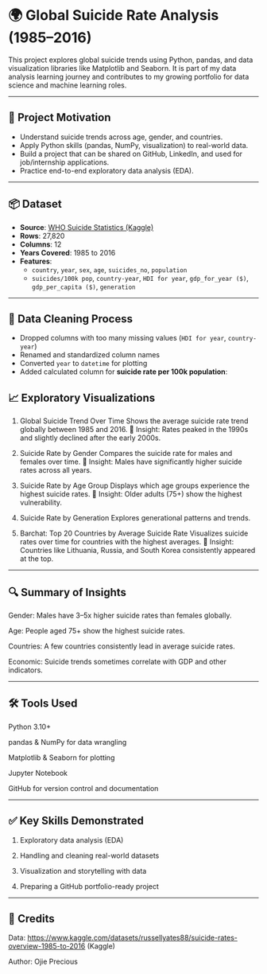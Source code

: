 # 🌍 Global Suicide Rate Analysis (1985–2016)

This project explores global suicide trends using Python, pandas, and data visualization libraries like Matplotlib and Seaborn. It is part of my data analysis learning journey and contributes to my growing portfolio for data science and machine learning roles.

---

## 🎯 Project Motivation

- Understand suicide trends across age, gender, and countries.
- Apply Python skills (pandas, NumPy, visualization) to real-world data.
- Build a project that can be shared on GitHub, LinkedIn, and used for job/internship applications.
- Practice end-to-end exploratory data analysis (EDA).

---

## 📦 Dataset

- **Source**: [WHO Suicide Statistics (Kaggle)](https://www.kaggle.com/datasets/szamil/who-suicide-statistics)
- **Rows**: 27,820
- **Columns**: 12
- **Years Covered**: 1985 to 2016
- **Features**:
  - `country`, `year`, `sex`, `age`, `suicides_no`, `population`
  - `suicides/100k pop`, `country-year`, `HDI for year`, `gdp_for_year ($)`, `gdp_per_capita ($)`, `generation`

---

## 🧹 Data Cleaning Process

- Dropped columns with too many missing values (`HDI for year`, `country-year`)
- Renamed and standardized column names
- Converted `year` to `datetime` for plotting
- Added calculated column for **suicide rate per 100k population**:


## 📈 Exploratory Visualizations
1. Global Suicide Trend Over Time
Shows the average suicide rate trend globally between 1985 and 2016.
📍 Insight: Rates peaked in the 1990s and slightly declined after the early 2000s.

2. Suicide Rate by Gender
Compares the suicide rate for males and females over time.
📍 Insight: Males have significantly higher suicide rates across all years.

3. Suicide Rate by Age Group
Displays which age groups experience the highest suicide rates.
📍 Insight: Older adults (75+) show the highest vulnerability.

4. Suicide Rate by Generation
Explores generational patterns and trends.

5. Barchat: Top 20 Countries by Average Suicide Rate
Visualizes suicide rates over time for countries with the highest averages.
📍 Insight: Countries like Lithuania, Russia, and South Korea consistently appeared at the top.

---

## 🔍 Summary of Insights
Gender: Males have 3–5x higher suicide rates than females globally.

Age: People aged 75+ show the highest suicide rates.

Countries: A few countries consistently lead in average suicide rates.

Economic: Suicide trends sometimes correlate with GDP and other indicators.

---

## 🛠️ Tools Used
Python 3.10+

pandas & NumPy for data wrangling

Matplotlib & Seaborn for plotting

Jupyter Notebook

GitHub for version control and documentation

---

## ✅ Key Skills Demonstrated
1. Exploratory data analysis (EDA)

2. Handling and cleaning real-world datasets

3. Visualization and storytelling with data

4. Preparing a GitHub portfolio-ready project

---

## 📘 Credits
Data: https://www.kaggle.com/datasets/russellyates88/suicide-rates-overview-1985-to-2016 (Kaggle)

Author: Ojie Precious







